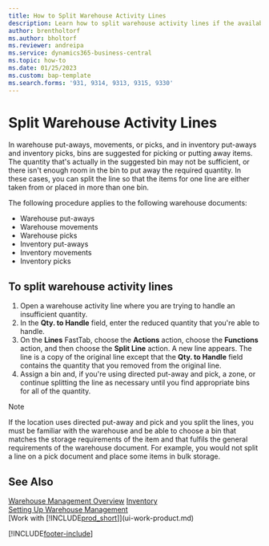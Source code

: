 ```yaml
---
title: How to Split Warehouse Activity Lines
description: Learn how to split warehouse activity lines if the available capacity in a suggested bin is not sufficient.
author: brentholtorf
ms.author: bholtorf
ms.reviewer: andreipa
ms.service: dynamics365-business-central
ms.topic: how-to
ms.date: 01/25/2023
ms.custom: bap-template
ms.search.forms: '931, 9314, 9313, 9315, 9330'
---
```

# <a name="split-warehouse-activity-lines"></a>Split Warehouse Activity Lines

In warehouse put-aways, movements, or picks, and in inventory put-aways and inventory picks, bins are suggested for picking or putting away items. The quantity that's actually in the suggested bin may not be sufficient, or there isn't enough room in the bin to put away the required quantity. In these cases, you can split the line so that the items for one line are either taken from or placed in more than one bin.  

The following procedure applies to the following warehouse documents:

* Warehouse put-aways
* Warehouse movements
* Warehouse picks
* Inventory put-aways
* Inventory movements
* Inventory picks  

## <a name="to-split-warehouse-activity-lines"></a>To split warehouse activity lines

1. Open a warehouse activity line where you are trying to handle an insufficient quantity.  
2. In the **Qty. to Handle** field, enter the reduced quantity that you're able to handle.  
3. On the **Lines** FastTab, choose the **Actions** action, choose the **Functions** action, and then choose the **Split Line** action. A new line appears. The line is a copy of the original line except that the **Qty. to Handle** field contains the quantity that you removed from the original line.  
4. Assign a bin and, if you're using directed put-away and pick, a zone, or continue splitting the line as necessary until you find appropriate bins for all of the quantity.  

> [!NOTE]  
> If the location uses directed put-away and pick and you split the lines, you must be familiar with the warehouse and be able to choose a bin that matches the storage requirements of the item and that fulfils the general requirements of the warehouse document. For example, you would not split a line on a pick document and place some items in bulk storage.  

## <a name="see-also"></a>See Also

[Warehouse Management Overview](design-details-warehouse-management.md)
[Inventory](inventory-manage-inventory.md)  
[Setting Up Warehouse Management](warehouse-setup-warehouse.md)  
[Work with [!INCLUDE[prod_short](includes/prod_short.md)]](ui-work-product.md)


[!INCLUDE[footer-include](includes/footer-banner.md)]
